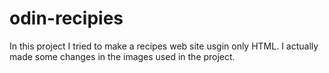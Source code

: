 # odin-recipies
In this project I tried to make a recipes web site usgin only HTML.
I actually made some changes in the images used in the project.